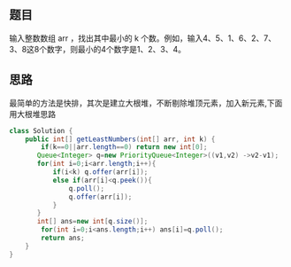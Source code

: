 ## 题目
输入整数数组 arr ，找出其中最小的 k 个数。例如，输入4、5、1、6、2、7、3、8这8个数字，则最小的4个数字是1、2、3、4。
## 思路
最简单的方法是快排，其次是建立大根堆，不断剔除堆顶元素，加入新元素,下面用大根堆思路
```java
class Solution {
    public int[] getLeastNumbers(int[] arr, int k) {
        if(k==0||arr.length==0) return new int[0];
       Queue<Integer> q=new PriorityQueue<Integer>((v1,v2) ->v2-v1); 
       for(int i=0;i<arr.length;i++){
           if(i<k) q.offer(arr[i]);
           else if(arr[i]<q.peek()){
               q.poll();
               q.offer(arr[i]);
           }
       }
       int[] ans=new int[q.size()];
        for(int i=0;i<ans.length;i++) ans[i]=q.poll();
        return ans;
    }
}
```
